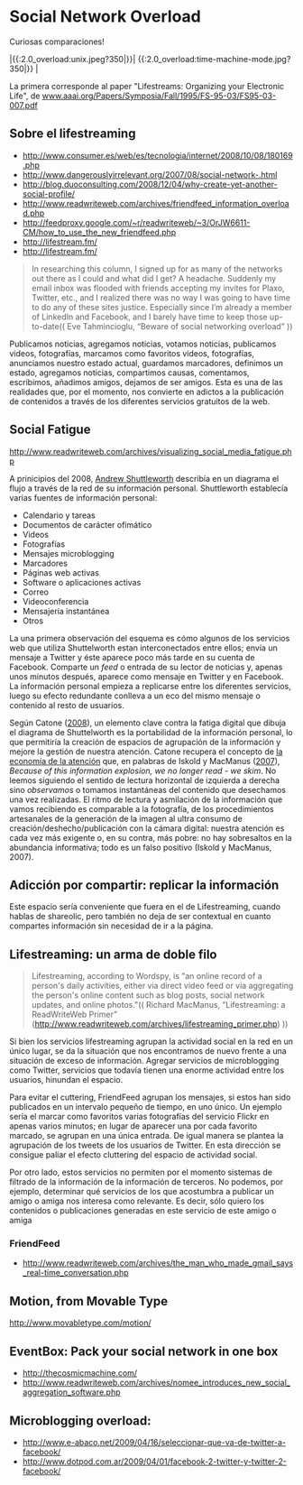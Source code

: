 # Social Network Overload 


Curiosas comparaciones!

|{{:2.0_overload:unix.jpeg?350|}}| {{:2.0_overload:time-machine-mode.jpg?350|}} |

La primera corresponde al paper "Lifestreams: Organizing your Electronic Life", de www.aaai.org/Papers/Symposia/Fall/1995/FS-95-03/FS95-03-007.pdf 

## Sobre el lifestreaming 

  * http://www.consumer.es/web/es/tecnologia/internet/2008/10/08/180169.php
  * http://www.dangerouslyirrelevant.org/2007/08/social-network-.html 
  * http://blog.duoconsulting.com/2008/12/04/why-create-yet-another-social-profile/
  * http://www.readwriteweb.com/archives/friendfeed_information_overload.php 
  * http://feedproxy.google.com/~r/readwriteweb/~3/OrJW6611-CM/how_to_use_the_new_friendfeed.php 
  * http://lifestream.fm/
  * http://lifestream.fm/

>In researching this column, I signed up for as many of the networks out there as I could and what did I get? A headache. Suddenly my email inbox was flooded with friends accepting my invites for Plaxo, Twitter, etc., and I realized there was no way I was going to have time to do any of these sites justice. Especially since I’m already a member of LinkedIn and Facebook, and I barely have time to keep those up-to-date(( Eve Tahmincioglu, “Beware of social networking overload” ))


Publicamos noticias, agregamos noticias, votamos noticias,  publicamos videos, fotografías, marcamos como favoritos videos, fotografías,  anunciamos nuestro estado actual, guardamos marcadores, definimos un estado, agregamos noticias, compartimos causas, comentamos, escribimos, añadimos amigos, dejamos de ser amigos. Esta es una de las realidades que, por el momento, nos convierte en adictos a la publicación de contenidos a través de los diferentes servicios gratuitos de la web.  


## Social Fatigue 

http://www.readwriteweb.com/archives/visualizing_social_media_fatigue.php 

A prinicipios del 2008, [Andrew Shuttleworth](http://hq.andrewshuttleworth.com/hq/2008/02/social-media-on.html) describía en un diagrama el flujo a través de la red de su información personal. Shuttleworth establecía varias fuentes de información personal: 

* Calendario y tareas
* Documentos de carácter ofimático
* Videos
* Fotografías
* Mensajes microblogging
* Marcadores
* Páginas web activas 
* Software o aplicaciones activas
* Correo
* Videoconferencia
* Mensajería instantánea
* Otros

La una primera observación del esquema es cómo algunos de los servicios web que utiliza Shuttelworth estan interconectados entre ellos; envía un mensaje a Twitter y éste aparece poco más tarde en su cuenta de Facebook. Comparte un _feed_ o entrada de su lector de noticias y, apenas unos minutos después, aparece como mensaje en Twitter y en Facebook. La información personal empieza a replicarse entre los diferentes servicios, luego su efecto redundante conlleva a un eco del mismo mensaje o contenido al resto de usuarios. 

Según Catone ([2008](http://www.readwriteweb.com/archives/visualizing_social_media_fatigue.php)), un elemento clave contra la fatiga digital que dibuja el diagrama de Shuttelworth es la portabilidad de la información personal, lo que permitiría la creación de espacios de agrupación de la información y mejore la gestión de nuestra atención. Catone recupera el concepto de [la economía de la atención](http://en.wikipedia.org/wiki/Attention_economy) que, en palabras de Iskold y MacManus ([2007](http://www.readwriteweb.com/archives/attention_economy_overview.php)), _Because of this information explosion, we no longer read - we skim_. No leemos siguiendo el sentido de lectura horizontal de izquierda a derecha sino _observamos_ o tomamos instantáneas del contenido que desechamos una vez realizadas. El ritmo de lectura y asmilación de la información que vamos recibiendo es comparable a la fotografía, de los procedimientos artesanales de la generación de la imagen al ultra consumo de creación/deshecho/publicación con la cámara digital: nuestra atención es cada vez más exigente o, en su contra, más pobre: no hay sobresaltos en la abundancia informativa; todo es un falso positivo (Iskold y MacManus, 2007).


## Adicción por compartir: replicar la información 

Este espacio sería conveniente que fuera en el de Lifestreaming, cuando hablas de shareolic, pero también no deja de ser contextual en cuanto compartes información sin necesidad de ir a la página.

## Lifestreaming: un arma de doble filo 

>Lifestreaming, according to Wordspy, is "an online record of a person's daily activities, either via direct video feed or via aggregating the person's online content such as blog posts, social network updates, and online photos."(( Richard MacManus, “Lifestreaming: a ReadWriteWeb Primer” (http://www.readwriteweb.com/archives/lifestreaming_primer.php) ))

Si bien los servicios lifestreaming agrupan la actividad social en la red en un único lugar, se da la situación que nos encontramos de nuevo frente a una situación de exceso de información. Agregar servicios de microblogging como Twitter, servicios que todavía tienen una enorme actividad entre los usuarios, hinundan el espacio.

Para evitar el cuttering, FriendFeed agrupan los mensajes, si estos han sido publicados en un intervalo pequeño de tiempo, en uno único. Un ejemplo sería el marcar como favoritos varias fotografías del servicio Flickr en apenas varios minutos; en lugar de aparecer una por cada favorito marcado, se agrupan en una única entrada. De igual manera se plantea la agrupación de los tweets de los usuarios de Twitter. En esta dirección se consigue paliar el efecto cluttering del espacio de actividad social.

Por otro lado, estos servicios no permiten por el momento sistemas de filtrado de la información de la información de terceros. No podemos, por ejemplo, determinar qué servicios de los que acostumbra a publicar un amigo o amiga nos interesa como relevante. Es decir, sólo quiero los contenidos o publicaciones generadas en este servicio de este amigo o amiga


### FriendFeed

* http://www.readwriteweb.com/archives/the_man_who_made_gmail_says_real-time_conversation.php

## Motion, from Movable Type 

http://www.movabletype.com/motion/


## EventBox: Pack your social network in one box 

  * http://thecosmicmachine.com/
  * http://www.readwriteweb.com/archives/nomee_introduces_new_social_aggregation_software.php


## Microblogging overload: 

* http://www.e-abaco.net/2009/04/16/seleccionar-que-va-de-twitter-a-facebook/
* http://www.dotpod.com.ar/2009/04/01/facebook-2-twitter-y-twitter-2-facebook/